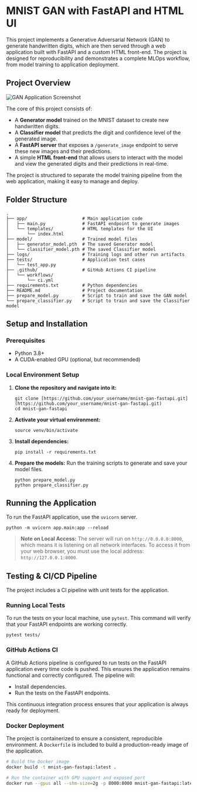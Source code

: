 # MNIST GAN with FastAPI and HTML UI

This project implements a Generative Adversarial Network (GAN) to generate handwritten digits, which are then served through a web application built with FastAPI and a custom HTML front-end. The project is designed for reproducibility and demonstrates a complete MLOps workflow, from model training to application deployment.

## Project Overview

![GAN Application Screenshot](application1.PNG)

The core of this project consists of:

* A **Generator model** trained on the MNIST dataset to create new handwritten digits.
* A **Classifier model** that predicts the digit and confidence level of the generated image.
* A **FastAPI server** that exposes a `/generate_image` endpoint to serve these new images and their predictions.
* A simple **HTML front-end** that allows users to interact with the model and view the generated digits and their predictions in real-time.

The project is structured to separate the model training pipeline from the web application, making it easy to manage and deploy.

## Folder Structure

```
.
├── app/                     # Main application code
│   ├── main.py              # FastAPI endpoint to generate images
│   └── templates/           # HTML templates for the UI
│       └── index.html
├── model/                   # Trained model files
│   ├── generator_model.pth  # The saved Generator model
│   └── classifier_model.pth # The saved Classifier model
├── logs/                    # Training logs and other run artifacts
├── tests/                   # Application test cases
│   └── test_app.py
├── .github/                 # GitHub Actions CI pipeline
│   └── workflows/
│       └── ci.yml
├── requirements.txt         # Python dependencies
├── README.md                # Project documentation
├── prepare_model.py         # Script to train and save the GAN model
└── prepare_classifier.py    # Script to train and save the Classifier model
```

## Setup and Installation

### Prerequisites

* Python 3.8+
* A CUDA-enabled GPU (optional, but recommended)

### Local Environment Setup

1. **Clone the repository and navigate into it:**
   ```
   git clone [https://github.com/your_username/mnist-gan-fastapi.git](https://github.com/your_username/mnist-gan-fastapi.git)
   cd mnist-gan-fastapi
   ```
2. **Activate your virtual environment:**
   ```
   source venv/bin/activate
   ```
3. **Install dependencies:**
   ```
   pip install -r requirements.txt
   ```
4. **Prepare the models:** Run the training scripts to generate and save your model files.
   ```
   python prepare_model.py
   python prepare_classifier.py
   ```

## Running the Application

To run the FastAPI application, use the `uvicorn` server.

```
python -m uvicorn app.main:app --reload
```

> **Note on Local Access:** The server will run on `http://0.0.0.0:8000`, which means it is listening on all network interfaces. To access it from your web browser, you must use the local address: `http://127.0.0.1:8000`.

## Testing & CI/CD Pipeline

The project includes a CI pipeline with unit tests for the application.

### Running Local Tests
To run the tests on your local machine, use `pytest`. This command will verify that your FastAPI endpoints are working correctly.
```
pytest tests/
```

### GitHub Actions CI
A GitHub Actions pipeline is configured to run tests on the FastAPI application every time code is pushed. This ensures the application remains functional and correctly configured. The pipeline will:
* Install dependencies.
* Run the tests on the FastAPI endpoints.

This continuous integration process ensures that your application is always ready for deployment.

### Docker Deployment
The project is containerized to ensure a consistent, reproducible environment. A `Dockerfile` is included to build a production-ready image of the application.

```bash
# Build the Docker image
docker build -t mnist-gan-fastapi:latest .

# Run the container with GPU support and exposed port
docker run --gpus all --shm-size=2g -p 8000:8000 mnist-gan-fastapi:latest